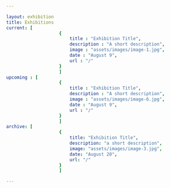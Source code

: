 ```yaml
---

layout: exhibition
title: Exhibitions
current: [
					{
						title : "Exhibition Title",
						description : "A short description",
						image : "assets/images/image-1.jpg",
						date : "August 9",
						url : "/"
					}
					]
upcoming : [
					{
						title : "Exhibition Title",
						description : "A short description",
						image : "assets/images/image-6.jpg",
						date : "August 9",
						url : "/"
					}
					]
archive: [
					{
						title: "Exhibition Title",
						description: "a short description",
						image: "assets/images/image-3.jpg",
						date: "August 20",
						url: "/"
					}
					]

---
```



